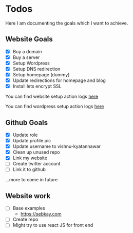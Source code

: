 # Todos
Here I am documenting the goals which I want to achieve.

## Website Goals
- [x] Buy a domain
- [x] Buy a server
- [x] Setup Wordpress
- [x] Setup DNS redirection
- [x] Setup homepage (dummy)
- [x] Update redirections for homepage and blog
- [x] Install lets encrypt SSL

You can find website setup action logs [here](Website-logs)

You can find wordpress setup action logs [here](Wordpress-logs)

## Github Goals
- [x] Update role
- [x] Update profile pic
- [x] Update username to vishnu-kyatannawar
- [x] Clean up unused repo
- [x] Link my website
- [ ] Create twitter account
- [ ] Link it to github

...more to come in future

## Website work

- [ ] Base examples
  - https://sebkay.com
- [ ] Create repo
- [ ] Might try to use react JS for front end 
